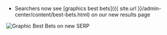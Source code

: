 * Searchers now see [graphics best bets]({{ site.url }}/admin-center/content/best-bets.html) on our new results page

![Graphic Best Bets on new SERP](https://d3qcdigd1fhos0.cloudfront.net/blog/img/feature-2014-04-01-graphics-best-bet.png "Graphic Best Bets on new SERP")